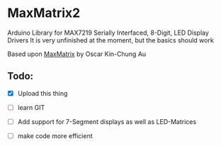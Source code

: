 MaxMatrix2
==========

Arduino Library for MAX7219 Serially Interfaced, 8-Digit, LED Display Drivers
It is very unfinished at the moment, but the basics should work

Based upon [MaxMatrix](https://code.google.com/p/arudino-maxmatrix-library/) by Oscar Kin-Chung Au


Todo:
-----
- [x] Upload this thing
- [ ] learn GIT
- [ ] Add support for 7-Segment displays as well as LED-Matrices
- [ ] make code more efficient 

